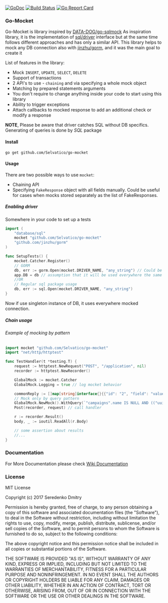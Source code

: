 [![GoDoc](https://godoc.org/github.com/Selvatico/go-mocket?status.svg)](https://godoc.org/github.com/Selvatico/go-mocket)  [![Build Status](https://travis-ci.org/Selvatico/go-mocket.svg?branch=master)](https://travis-ci.org/Selvatico/go-mocket) [![Go Report Card](https://goreportcard.com/badge/github.com/Selvatico/go-mocket)](https://goreportcard.com/report/github.com/Selvatico/go-mocket)

### Go-Mocket

Go-Mocket is library inspired by [DATA-DOG/go-sqlmock](https://github.com/DATA-DOG/go-sqlmock)
As inspiration library, it is the implementation of [sql/driver](https://godoc.org/database/sql/driver) interface but at the same time follows different approaches and has only a similar API.
This library helps to mock any DB connection also with [jinzhu/gorm](https://github.com/jinzhu/gorm), and it was the main goal to create it

List of features in the library:

* Mock `INSERT`, `UPDATE`, `SELECT`, `DELETE`
* Support of transactions
* 2 API's to use - `chaining` and via specifying a whole mock object
* Matching by prepared statements arguments
* You don't require to change anything inside your code to start using this library
* Ability to trigger exceptions
* Attach callbacks to mocked response to add an additional check or modify a response

**NOTE**, Please be aware that driver catches SQL without DB specifics. Generating of queries is done by *SQL* package

#### Install

```
go get github.com/Selvatico/go-mocket
```

#### Usage

There are two possible ways to use `mocket`:

* Chaining API
* Specifying `FakeResponse` object with all fields manually. Could be useful for cases when mocks stored separately as the list of FakeResponses. 

##### Enabling driver

Somewhere in your code to set up a tests

```go
import (
    "database/sql"
    mocket "github.com/Selvatico/go-mocket"
    "github.com/jinzhu/gorm"
)

func SetupTests() {
    mocket.Catcher.Register()
    // GORM
    db, err := gorm.Open(mocket.DRIVER_NAME, "any_string") // Could be any connection string
    app.DB = db // assumption that it will be used everywhere the same
    //OR 
    // Regular sql package usage
    db, err := sql.Open(mocket.DRIVER_NAME, "any_string")
}
```

Now if use singleton instance of DB, it uses everywhere mocked connection.

##### Chain usage

###### Example of mocking by pattern

```go
import mocket "github.com/Selvatico/go-mocket"
import "net/http/httptest"

func TestHandler(t *testing.T) {
    request := httptest.NewRequest("POST", "/application", nil)
    recorder := httptest.NewRecorder()

    GlobalMock := mocket.Catcher
    GlobalMock.Logging = true // log mocket behavior

    commonReply := []map[string]interface{}{{"id": "2", "field": "value"}}
    // Mock only by query pattern
    GlobalMock.NewMock().WithQuery(`"campaigns".name IS NULL AND (("uuid" = test_uuid))`).WithReply(commonReply)
    Post(recorder, request) // call handler

    r := recorder.Result()
    body, _ := ioutil.ReadAll(r.Body)

    // some assertion about results
    //...
}

```

### Documentation


For More Documentation please check [Wiki Documentation](https://github.com/Selvatico/go-mocket/wiki/Documentation)

### License


MIT License

Copyright (c) 2017 Seredenko Dmitry

Permission is hereby granted, free of charge, to any person obtaining a copy
of this software and associated documentation files (the "Software"), to deal
in the Software without restriction, including without limitation the rights
to use, copy, modify, merge, publish, distribute, sublicense, and/or sell
copies of the Software, and to permit persons to whom the Software is
furnished to do so, subject to the following conditions:

The above copyright notice and this permission notice shall be included in all
copies or substantial portions of the Software.

THE SOFTWARE IS PROVIDED "AS IS", WITHOUT WARRANTY OF ANY KIND, EXPRESS OR
IMPLIED, INCLUDING BUT NOT LIMITED TO THE WARRANTIES OF MERCHANTABILITY,
FITNESS FOR A PARTICULAR PURPOSE AND NONINFRINGEMENT. IN NO EVENT SHALL THE
AUTHORS OR COPYRIGHT HOLDERS BE LIABLE FOR ANY CLAIM, DAMAGES OR OTHER
LIABILITY, WHETHER IN AN ACTION OF CONTRACT, TORT OR OTHERWISE, ARISING FROM,
OUT OF OR IN CONNECTION WITH THE SOFTWARE OR THE USE OR OTHER DEALINGS IN THE
SOFTWARE.
